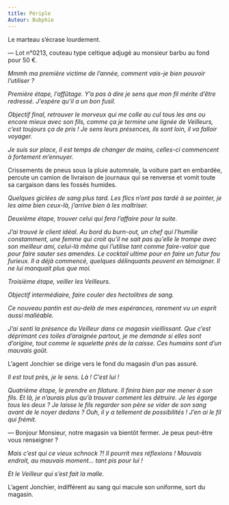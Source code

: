 ```yaml
---
title: Périple
Auteur: Bubphie
---
```

Le marteau s’écrase lourdement.

— Lot n°0213, couteau type celtique adjugé au monsieur barbu au fond pour 50 €.

*Mmmh ma première victime de l’année, comment vais-je bien pouvoir l’utiliser ?*

*Première étape, l’affûtage. Y’a pas à dire je sens que mon fil mérite d’être redressé. J’espère qu’il a un bon fusil.*

*Objectif final, retrouver le morveux qui me colle au cul tous les ans ou encore mieux avec son fils, comme ça je termine une lignée de Veilleurs, c’est toujours ça de pris ! Je sens leurs présences, ils sont loin, il va falloir voyager.*

*Je suis sur place, il est temps de changer de mains, celles-ci commencent à fortement m’ennuyer.*

Crissements de pneus sous la pluie automnale, la voiture part en embardée, percute un camion de livraison de journaux qui se renverse et vomit toute sa cargaison dans les fossés humides.

*Quelques giclées de sang plus tard. Les flics n’ont pas tardé à se pointer, je les aime bien ceux-là, j’arrive bien à les maîtriser.*

*Deuxième étape, trouver celui qui fera l’affaire pour la suite.*

*J’ai trouvé le client idéal. Au bord du burn-out, un chef qui l’humilie constamment, une femme qui croit qu’il ne sait pas qu’elle le trompe avec son meilleur ami, celui-là même qui l’utilise tant comme faire-valoir que pour faire sauter ses amendes. Le cocktail ultime pour en faire un futur fou furieux. Il a déjà commencé, quelques délinquants peuvent en témoigner. Il ne lui manquait plus que moi.*

*Troisième étape, veiller les Veilleurs.*

*Objectif intermédiaire, faire couler des hectolitres de sang.*

*Ce nouveau pantin est au-delà de mes espérances, rarement vu un esprit aussi malléable.*

*J’ai senti la présence du Veilleur dans ce magasin vieillissant. Que c’est déprimant ces toiles d’araignée partout, je me demande si elles sont d’origine, tout comme le squelette près de la caisse. Ces humains sont d’un mauvais goût.*

L’agent Jonchier se dirige vers le fond du magasin d’un pas assuré.

*Il est tout près, je le sens. Là ! C’est lui !*

*Quatrième étape, le prendre en filature. Il finira bien par me mener à son fils. Et là, je n’aurais plus qu’à trouver comment les détruire. Je les égorge tous les deux ? Je laisse le fils regarder son père se vider de son sang avant de le noyer dedans ? Ouh, il y a tellement de possibilités ! J’en ai le fil qui frémit.*

— Bonjour Monsieur, notre magasin va bientôt fermer. Je peux peut-être vous renseigner ?

*Mais c’est qui ce vieux schnock ?! Il pourrit mes réflexions ! Mauvais endroit, au mauvais moment… tant pis pour lui !*

*Et le Veilleur qui s’est fait la malle.*

L’agent Jonchier, indifférent au sang qui macule son uniforme, sort du magasin.